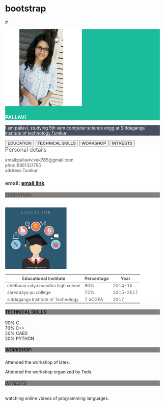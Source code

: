 # bootstrap
#<!DOCTYPE html>
<html lang="en">
<head>
  <title>My Personal Website</title>
  <meta charset="utf-8">
  <meta name="viewport" content="width=device-width, initial-scale=1">
  <link rel="stylesheet" href="https://maxcdn.bootstrapcdn.com/bootstrap/3.4.0/css/bootstrap.min.css">
  <script src="https://ajax.googleapis.com/ajax/libs/jquery/3.4.0/jquery.min.js"></script>
  <script src="https://maxcdn.bootstrapcdn.com/bootstrap/3.4.0/js/bootstrap.min.js"></script>
</head>
<head>
  <meta charset="utf-8">
  <meta name="viewport" content="width=device-width, initial-scale=1">
  <link rel="stylesheet" href="https://maxcdn.bootstrapcdn.com/bootstrap/3.4.0/css/bootstrap.min.css">
  <script src="https://ajax.googleapis.com/ajax/libs/jquery/3.4.0/jquery.min.js"></script>
  <script src="https://maxcdn.bootstrapcdn.com/bootstrap/3.4.0/js/bootstrap.min.js"></script>
  <style>
  .bg-1 { 
    background-color: #1abc9c; /* Green */
    color: #ffffff;
  }
  .bg-2 { 
    background-color: #474e5d; /* Dark Blue */
    color: #ffffff;
  }
  .bg-3 { 
    background-color: #fff; /* White */
    color: #555555;
  }
  </style>
</head>
<body>

<div class="container-fluid bg-1 text-center">
 
  <img src="pallavi.jpg" class="img-circle" alt="Bird" width="250" height="250">
  <h3>PALLAVI</h3>
</div>

<div class="container-fluid bg-2 text-center">
  <p>I am pallavi, studying 5th sem computer science engg at Siddaganga institute of technology,Tumkur</p>
</div>
<div class="container">
  
  <div class="btn-group-vertical">
    <button type="button" class="btn btn-primary">EDUCATION</button>
    <button type="button" class="btn btn-primary">TECHNICAL SKILLS</button>
    <button type="button" class="btn btn-primary">WORKSHOP</button>
    <button type="button" class="btn btn-primary">INTRESTS</button>
  </div>
</div>


<div class="container-fluid bg-3 text-center">
  

<link rel="stylesheet" href="https://maxcdn.bootstrapcdn.com/bootstrap/3.3.7/css/bootstrap.min.css">
<body class="container">
<table cellspacing="20">
 
<div><font size="4">Personal details</font>
<p>              email:pallavivivek765@gmail.com<br>phno:8861321765<br>address:Tumkur</p>
  <i class="glyphicon glyphicon-envelope" " style="font-size:48px;color:"red"></i>
<h3>             email: <a href="mailto:pallavivivek765@gmail.com">email link</a></h3></div>
<h4 style="background-color:gray">EDUCATION:</h4>
<div class="container">
  <table class="table">
    <thead>
      <tr>
        <th>Educational Institute</th> </div>
</body>

</html>
<div class="container">
          
  <img src="edu.jpg" class="rounded-circle" alt="logo" width="200" height="200"> 
</div>
        <th>Percentage</th>
        <th>Year</th>
      </tr>
    </thead>
    <tbody>
        <td>chethana vidya mandira high school</td>
        <td>80%</td>
        <td>2014-15</td>
      </tr>      
      <tr class="success">
        <td>sarvodaya pu college</td>
        <td>75%</td>
        <td>2015-2017</td>
      </tr>
       <tr class="danger">
        <td>siddaganga Institute of Technology</td>
        <td>7.5CGPA</td>
        <td>2017</td>
      </tr>
      </tbody>
  </table>
</div>
<body>
<style>
body {
  background-image: url("wood.jpg");
}
</style>
</body>






<h4 style="background-color:gray"> TECHNICAL SKILLS:</h4>
<div class="container">
  
  <div class="progress">
   <div class="progress-bar progress-bar-success" role="progressbar" aria-valuenow="90" aria-valuemin="0" aria-valuemax="100" style="width:90%">
      90% C
    </div>
  </div>
  <div class="progress">
    <div class="progress-bar progress-bar-info" role="progressbar" aria-valuenow="70" aria-valuemin="0" aria-valuemax="100" style="width:70%">
      70% C++ 
    </div>
  </div>
  <div class="progress">
    <div class="progress-bar progress-bar-warning" role="progressbar" aria-valuenow="20" aria-valuemin="0" aria-valuemax="100" style="width:20%">
      20% CAED 
    </div>
  </div>
  <div class="progress">
    <div class="progress-bar progress-bar-danger" role="progressbar" aria-valuenow="20" aria-valuemin="0" aria-valuemax="100" style="width:20%">
      20% PYTHON 
    </div>
  </div>
</div>







<h5 style="background-color:gray">WORKSHOP:</h5>
<p>           Attended the workshop of latex. </p>
<p>           Attended the workshop organized by Tedx. </p>

<h6 style="background-color:gray">INTRESTS:</h6>
<p>           watching online videos of programming languages.</p>


<meta name="viewport" content="width=device-width, initial-scale=1">
<link rel="stylesheet" href="https://maxcdn.bootstrapcdn.com/bootstrap/3.3.7/css/bootstrap.min.css">
</head>
<body class="container">
<i class="glyphicon glyphicon-cloud" style="font-size:24px;"></i>
<i class="glyphicon glyphicon-cloud" style="font-size:36px;"></i>
<i class="glyphicon glyphicon-cloud" style="font-size:48px;color:red;"></i>
<i class="glyphicon glyphicon-cloud" style="font-size:60px;color:red;"></i>


</body>
</html>
